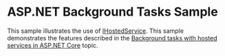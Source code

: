 # ASP.NET Background Tasks Sample

This sample illustrates the use of [IHostedService](/dotnet/api/microsoft.extensions.hosting.ihostedservice). This sample demonstrates the features described in the [Background tasks with hosted services in ASP.NET Core](https://docs.microsoft.com/aspnet/core/fundamentals/hosted-services) topic.
